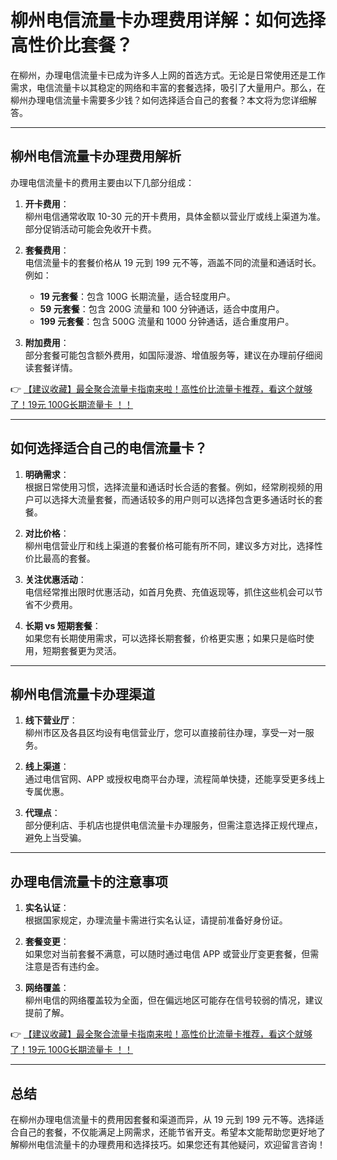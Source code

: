 # 柳州电信流量卡办理费用详解：如何选择高性价比套餐？

在柳州，办理电信流量卡已成为许多人上网的首选方式。无论是日常使用还是工作需求，电信流量卡以其稳定的网络和丰富的套餐选择，吸引了大量用户。那么，在柳州办理电信流量卡需要多少钱？如何选择适合自己的套餐？本文将为您详细解答。

---

## 柳州电信流量卡办理费用解析

办理电信流量卡的费用主要由以下几部分组成：

1. **开卡费用**：  
   柳州电信通常收取 10-30 元的开卡费用，具体金额以营业厅或线上渠道为准。部分促销活动可能会免收开卡费。

2. **套餐费用**：  
   电信流量卡的套餐价格从 19 元到 199 元不等，涵盖不同的流量和通话时长。例如：
   - **19 元套餐**：包含 100G 长期流量，适合轻度用户。
   - **59 元套餐**：包含 200G 流量和 100 分钟通话，适合中度用户。
   - **199 元套餐**：包含 500G 流量和 1000 分钟通话，适合重度用户。

3. **附加费用**：  
   部分套餐可能包含额外费用，如国际漫游、增值服务等，建议在办理前仔细阅读套餐详情。

👉 [【建议收藏】最全聚合流量卡指南来啦！高性价比流量卡推荐，看这个就够了！19元 100G长期流量卡 ！！](https://bit.ly/Liuliangka)

---

## 如何选择适合自己的电信流量卡？

1. **明确需求**：  
   根据日常使用习惯，选择流量和通话时长合适的套餐。例如，经常刷视频的用户可以选择大流量套餐，而通话较多的用户则可以选择包含更多通话时长的套餐。

2. **对比价格**：  
   柳州电信营业厅和线上渠道的套餐价格可能有所不同，建议多方对比，选择性价比最高的套餐。

3. **关注优惠活动**：  
   电信经常推出限时优惠活动，如首月免费、充值返现等，抓住这些机会可以节省不少费用。

4. **长期 vs 短期套餐**：  
   如果您有长期使用需求，可以选择长期套餐，价格更实惠；如果只是临时使用，短期套餐更为灵活。

---

## 柳州电信流量卡办理渠道

1. **线下营业厅**：  
   柳州市区及各县区均设有电信营业厅，您可以直接前往办理，享受一对一服务。

2. **线上渠道**：  
   通过电信官网、APP 或授权电商平台办理，流程简单快捷，还能享受更多线上专属优惠。

3. **代理点**：  
   部分便利店、手机店也提供电信流量卡办理服务，但需注意选择正规代理点，避免上当受骗。

---

## 办理电信流量卡的注意事项

1. **实名认证**：  
   根据国家规定，办理流量卡需进行实名认证，请提前准备好身份证。

2. **套餐变更**：  
   如果您对当前套餐不满意，可以随时通过电信 APP 或营业厅变更套餐，但需注意是否有违约金。

3. **网络覆盖**：  
   柳州电信的网络覆盖较为全面，但在偏远地区可能存在信号较弱的情况，建议提前了解。

👉 [【建议收藏】最全聚合流量卡指南来啦！高性价比流量卡推荐，看这个就够了！19元 100G长期流量卡 ！！](https://bit.ly/Liuliangka)

---

## 总结

在柳州办理电信流量卡的费用因套餐和渠道而异，从 19 元到 199 元不等。选择适合自己的套餐，不仅能满足上网需求，还能节省开支。希望本文能帮助您更好地了解柳州电信流量卡的办理费用和选择技巧。如果您还有其他疑问，欢迎留言咨询！